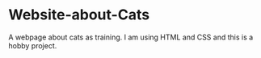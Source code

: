 # Website-about-Cats
A webpage about cats as training. I am using HTML and CSS and this is a hobby project.
